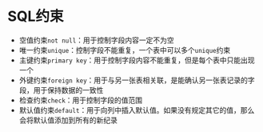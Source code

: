# SQL约束

* 空值约束`not null`：用于控制字段内容一定不为空
* 唯一约束`unique`：控制字段不能重复，一个表中可以多个`unique`约束
* 主键约束`primary key`：用于控制字段内容不能重复，但是每个表中只能出现一个
* 外键约束`foreign key`：用于与另一张表相关联，是能确认另一张表记录的字段，用于保持数据的一致性
* 检查约束`check`：用于控制字段的值范围
* 默认值约束`default`：用于向列中插入默认值。如果没有规定其它的值，那么会将默认值添加到所有的新纪录